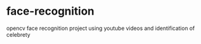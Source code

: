 # face-recognition
opencv face recognition project using youtube videos and identification of celebrety
